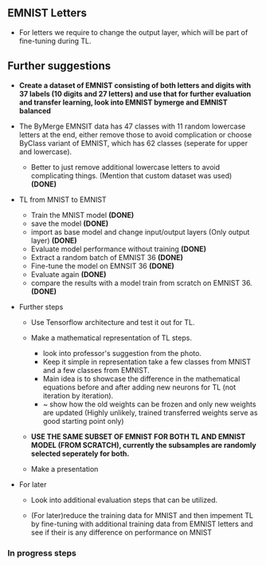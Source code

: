 ## EMNIST Letters
- For letters we require to change the output layer, which will be part of fine-tuning during TL.
## Further suggestions

- **Create a dataset of EMNIST consisting of both letters and digits with 37 labels (10 digits and 27 letters) and use that for further evaluation and transfer learning, look into EMNIST bymerge and EMNIST balanced**

- The ByMerge EMNSIT data has 47 classes with 11 random lowercase letters at the end, either remove those to avoid complication or choose ByClass variant of EMNIST, which has 62 classes (seperate for upper and lowercase).
  - Better to just remove additional lowercase letters to avoid complicating things. (Mention that custom dataset was used) **(DONE)**

- TL from MNIST to EMNIST
  - Train the MNIST model **(DONE)**
  - save the model **(DONE)**
  - import as base model and change input/output layers (Only output layer) **(DONE)**
  - Evaluate model performance without training **(DONE)**
  - Extract a random batch of EMNIST 36 **(DONE)**
  - Fine-tune the model on EMNSIT 36 **(DONE)**
  - Evaluate again **(DONE)**
  - compare the results with a model train from scratch on EMNIST 36. **(DONE)**
- Further steps
  - Use Tensorflow architecture and test it out for TL.
  - Make a mathematical representation of TL steps.
    - look into professor's suggestion from the photo.
    - Keep it simple in representation take a few classes from MNIST and a few classes from EMNIST.
    - Main idea is to showcase the difference in the mathematical equations before and after adding new neurons for TL (not iteration by iteration). 
    - ~ show how the old weights can be frozen and only new weights are updated (Highly unlikely, trained transferred weights serve as good starting point only)

    
  - **USE THE SAME SUBSET OF EMNIST FOR BOTH TL AND EMNIST MODEL (FROM SCRATCH), currently the subsamples are randomly selected seperately for both.**
  
  - Make a presentation

- For later

  - Look into additional evaluation steps that can be utilized.

  - (For later)reduce the training data for MNIST and then impement TL by fine-tuning with additional training data from EMNIST letters and see if their is any difference on performance on MNIST

### In progress steps